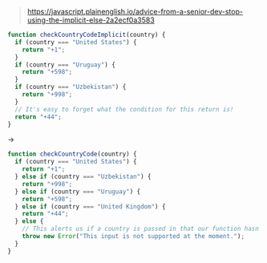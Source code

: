 
> https://javascript.plainenglish.io/advice-from-a-senior-dev-stop-using-the-implicit-else-2a2ecf0a3583

```js
function checkCountryCodeImplicit(country) {
  if (country === "United States") {
    return "+1";
  }
  if (country === "Uruguay") {
    return "+598";
  }
  if (country === "Uzbekistan") {
    return "+998";
  }
  // It's easy to forget what the condition for this return is!
  return "+44";
}
```

->

```js
function checkCountryCode(country) {
  if (country === "United States") {
    return "+1";
  } else if (country === "Uzbekistan") {
    return "+998";
  } else if (country === "Uruguay") {
    return "+598";
  } else if (country === "United Kingdom") {
    return "+44";
  } else {
    // This alerts us if a country is passed in that our function hasn't handled
    throw new Error("This input is not supported at the moment.");
  }
}
```

